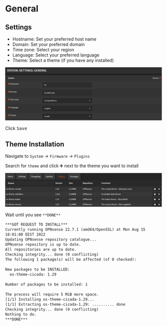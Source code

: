 # General

## Settings

- Hostname: Set your preferred host name
- Domain: Set your preferred domain
- Time zone: Select your region
- Language: Select your preferred language
- Theme: Select a theme (if you have any installed)

![system-general](img/system-general.png)

Click <kbd>Save</kbd>

## Theme Installation

Navigate to `System` -> `Firmware` -> `Plugins`

Search for `theme` and click <kbd>➕</kbd> next to the theme you want to install

![theme-install](img/theme-install.png)

Wait until you see `**DONE**`

```shell
***GOT REQUEST TO INSTALL***
Currently running OPNsense 22.7.1 (amd64/OpenSSL) at Mon Aug 15 18:01:08 EEST 2022
Updating OPNsense repository catalogue...
OPNsense repository is up to date.
All repositories are up to date.
Checking integrity... done (0 conflicting)
The following 1 package(s) will be affected (of 0 checked):

New packages to be INSTALLED:
  os-theme-cicada: 1.29

Number of packages to be installed: 1

The process will require 5 MiB more space.
[1/1] Installing os-theme-cicada-1.29...
[1/1] Extracting os-theme-cicada-1.29: .......... done
Checking integrity... done (0 conflicting)
Nothing to do.
***DONE***
```
